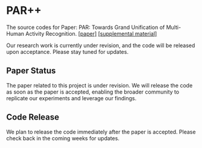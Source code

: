 
# PAR++

The source codes for Paper: 
PAR: Towards Grand Unification of
Multi-Human Activity Recognition. 
[[paper]](x)
[[supplemental material]](x)

Our research work is currently under revision, and the code will be released upon acceptance. Please stay tuned for updates.

## Paper Status
The paper related to this project is under revision. We will release the code as soon as the paper is accepted, enabling the broader community to replicate our experiments and leverage our findings.

## Code Release
We plan to release the code immediately after the paper is accepted. Please check back in the coming weeks for updates.

```bibtex
```